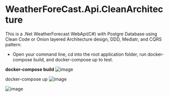 # WeatherForeCast.Api.CleanArchitecture

This is a .Net WeatherForecast WebApi(C#) with Postgre Database using Clean Code or Onion layered Architecture design, DDD, Mediatr, and CQRS pattern.

- Open your command line, cd into the root application folder, run docker-compose build, and docker-compose up to test.

**docker-compose build**
![image](https://github.com/henrymegwai/WeatherForeCast.Api.CleanArchitecture/assets/4582442/72083252-3de4-4337-bb61-c1810473cf0a)

 docker-compose up
![image](https://github.com/henrymegwai/WeatherForeCast.Api.CleanArchitecture/assets/4582442/ce302c8d-af98-4ca2-bba0-71da8f6a2f50)


![image](https://github.com/henrymegwai/WeatherForeCast.Api.CleanArchitecture/assets/4582442/f85b8501-0dd4-4b92-8656-0c88cf7b46cd)


